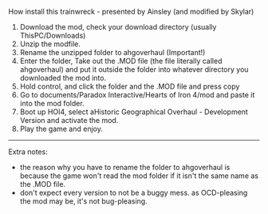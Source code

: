 How install this trainwreck - presented by Ainsley (and modified by Skylar)
1) Download the mod, check your download directory (usually ThisPC/Downloads)
2) Unzip the modfile.
3) Rename the unzipped folder to ahgoverhaul (Important!)
4) Enter the folder, Take out the .MOD file (the file literally called ahgoverhaul) and put it outside the folder into   whatever directory you downloaded the mod into.
5) Hold control, and click the folder and the .MOD file and press copy
6) Go to documents/Paradox Interactive/Hearts of Iron 4/mod and paste it into the mod folder.
7) Boot up HOI4, select aHistoric Geographical Overhaul - Development Version and activate the mod.
8) Play the game and enjoy.
---------------
Extra notes:

- the reason why you have to rename the folder to ahgoverhaul is because the game won't read the mod folder if it isn't the same name as the .MOD file.
- don't expect every version to not be a buggy mess. as OCD-pleasing the mod may be, it's not bug-pleasing.
